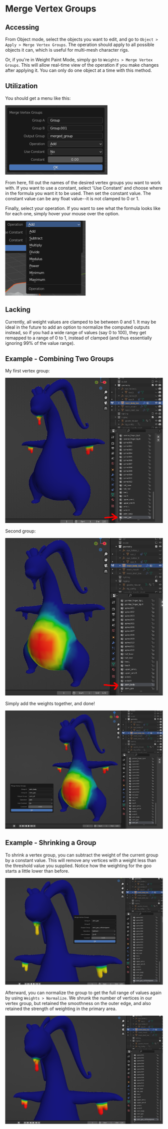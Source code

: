 # Merge Vertex Groups
## Accessing
From Object mode, select the objects you want to edit, and go to `Object > Apply > Merge Vertex Groups`.
The operation should apply to all possible objects it can, which is useful for multi-mesh character rigs.

Or, if you're in Weight Paint Mode, simply go to `Weights > Merge Vertex Groups`.
This will allow real-time view of the operation if you make changes after applying it.
You can only do one object at a time with this method.

## Utilization
You should get a menu like this:

![](../images/exmp_mergevertgroups5.png)

From here, fill out the names of the desired vertex groups you want to work with.
If you want to use a constant, select 'Use Constant' and choose where in the formula you want it to be used.
Then set the constant value. The constant value can be any float value--it is not clamped to 0 or 1.

Finally, select your operation. If you want to see what the formula looks like for each one, simply hover your mouse over the option.

![](../images/exmp_mergevertgroups4.png)

## Lacking
Currently, all weight values are clamped to be between 0 and 1.
It may be ideal in the future to add an option to normalize the computed outputs instead, so if you had a wide range of values (say 0 to 100),
they get remapped to a range of 0 to 1, instead of clamped (and thus essentially ignoring 99% of the value range).

## Example - Combining Two Groups
My first vertex group:

![](../images/exmp_mergevertgroups1.png)

Second group:

![](../images/exmp_mergevertgroups2.png)

Simply add the weights together, and done!

![](../images/exmp_mergevertgroups3.png)

## Example - Shrinking a Group
To shrink a vertex group, you can subtract the weight of the current group by a constant value.
This will remove any vertices with a weight less than the threshold value you supplied.
Notice how the weighting for the goo starts a little lower than before.

![](../images/exmp_mergevertgroups6.png)

Afterward, you can normalize the group to get the full range of values again by using `Weights > Normalize`.
We shrunk the number of vertices in our vertex group, but retained the smoothness on the outer edge,
and also retained the strength of weighting in the primary area.

![](../images/exmp_mergevertgroups7.png)